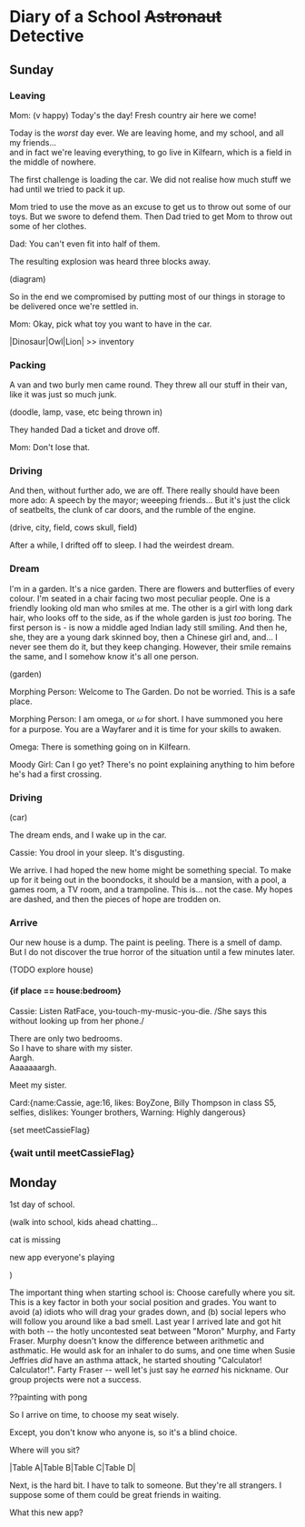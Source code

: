 
# Diary of a School ~~Astronaut~~ Detective

## Sunday 

### Leaving

Mom: (v happy) Today's the day! Fresh country air here we come!

Today is the *worst* day ever. We are leaving home, and my school, and all my friends...      
and in fact we're leaving everything, to go live in Kilfearn, which is a field in the middle of nowhere.

The first challenge is loading the car. We did not realise how much stuff we had until we tried to pack it up. 

Mom tried to use the move as an excuse to get us to throw out some of our toys. But we swore to defend them. Then Dad tried to get Mom to throw out some of her clothes. 

Dad: You can't even fit into half of them. 

The resulting explosion was heard three blocks away. 

(diagram)

So in the end we compromised by putting most of our things in storage to be delivered once we're settled in. 

Mom: Okay, pick what toy you want to have in the car.

|Dinosaur|Owl|Lion| >> inventory

### Packing

A van and two burly men came round. They threw all our stuff in their van, like it was just so much junk. 

(doodle, lamp, vase, etc being thrown in)

They handed Dad a ticket and drove off.

Mom: Don't lose that. 

### Driving

And then, without further ado, we are off. There really should have been more ado: A speech by the mayor; weeeping friends... But it's just the click of seatbelts, the clunk of car doors, and the rumble of the engine. 

(drive, city, field, cows skull, field)

After a while, I drifted off to sleep. I had the weirdest dream.

### Dream

I'm in a garden. It's a nice garden. There are flowers and butterflies of every colour. I'm seated in a chair facing two most peculiar people. One is a friendly looking old man who smiles at me. The other is a girl with long dark hair, who looks off to the side, as if the whole garden is just *too* boring. The first person is - is now a middle aged Indian lady still smiling. And then he, she, they are a young dark skinned boy, then a Chinese girl and, and... I never see them do it, but they keep changing. However, their smile remains the same, and I somehow know it's all one person.

(garden)

Morphing Person: Welcome to The Garden. Do not be worried. This is a safe place.

Morphing Person: I am omega, or 𝜔 for short. I have summoned you here for a purpose. You are a Wayfarer and it is time for your skills to awaken.

Omega: There is something going on in Kilfearn. 

Moody Girl: Can I go yet? There's no point explaining anything to him before he's had a first crossing.

### Driving

(car) 

The dream ends, and I wake up in the car.

Cassie: You drool in your sleep. It's disgusting.

We arrive. I had hoped the new home might be something special. To make up for it being out in the boondocks, it should be a mansion, 
with a pool, a games room, a TV room, and a trampoline. This is... not the case. My hopes are dashed, and then the pieces of hope are trodden on.

### Arrive

Our new house is a dump. The paint is peeling. There is a smell of damp. But I do not discover the true horror of the situation until a few minutes later.

(TODO explore house)

#### {if place == house:bedroom}
Cassie: Listen RatFace, you-touch-my-music-you-die. /She says this without looking up from her phone./

There are only two bedrooms.   
So I have to share with my sister.    
Aargh.    
Aaaaaaargh.   

Meet my sister.

Card:{name:Cassie, age:16, likes: BoyZone, Billy Thompson in class S5, selfies, dislikes: Younger brothers, Warning: Highly dangerous}

{set meetCassieFlag}

### {wait until meetCassieFlag}

## Monday

1st day of school. 

(walk into school, kids ahead chatting... 

cat is missing

new app everyone's playing

)

The important thing when starting school is: Choose carefully where you sit. This is a key factor in both your social position and grades. You want to avoid (a) idiots who will drag your grades down, and (b) social lepers who will follow you around like a bad smell. Last year I arrived late and got hit with both -- the hotly uncontested seat between "Moron" Murphy, and Farty Fraser. Murphy doesn't know the difference between arithmetic and asthmatic. He would ask for an inhaler to do sums, and one time when Susie Jeffries _did_ have an asthma attack, he started shouting "Calculator! Calculator!". Farty Fraser -- well let's just say he _earned_ his nickname. Our group projects were not a success.

??painting with pong

So I arrive on time, to choose my seat wisely. 

Except, you don't know who anyone is, so it's a blind choice.

Where will you sit? 

|Table A|Table B|Table C|Table D|

Next, is the hard bit. I have to talk to someone. But they're all strangers. I suppose some of them could be great friends in waiting. 

What this new app?



